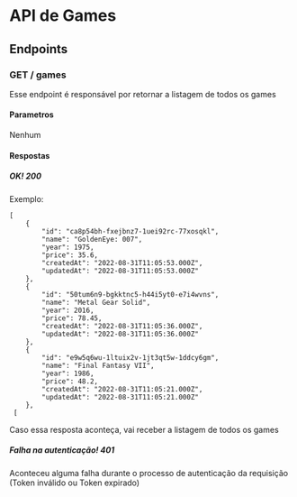 # API de Games

## Endpoints
### GET / games
Esse endpoint é responsável por retornar a listagem de todos os games
#### Parametros
Nenhum
#### Respostas
##### OK! 200
Exemplo:
```
[
    {
        "id": "ca8p54bh-fxejbnz7-1uei92rc-77xosqkl",
        "name": "GoldenEye: 007",
        "year": 1975,
        "price": 35.6,
        "createdAt": "2022-08-31T11:05:53.000Z",
        "updatedAt": "2022-08-31T11:05:53.000Z"
    },
    {
        "id": "50tum6n9-bgkktnc5-h44i5yt0-e7i4wvns",
        "name": "Metal Gear Solid",
        "year": 2016,
        "price": 78.45,
        "createdAt": "2022-08-31T11:05:36.000Z",
        "updatedAt": "2022-08-31T11:05:36.000Z"
    },
    {
        "id": "e9w5q6wu-1ltuix2v-1jt3qt5w-1ddcy6gm",
        "name": "Final Fantasy VII",
        "year": 1986,
        "price": 48.2,
        "createdAt": "2022-08-31T11:05:21.000Z",
        "updatedAt": "2022-08-31T11:05:21.000Z"
    },
 [    
```
Caso essa resposta aconteça, vai receber a listagem de todos os games
##### Falha na autenticação! 401
Aconteceu alguma falha durante o processo de autenticação da requisição (Token inválido ou Token expirado)
